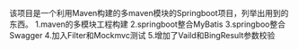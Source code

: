 该项目是一个利用Maven构建的多maven模块的Springboot项目，列举出用到的东西。
1.maven的多模块工程构建
2.springboot整合MyBatis
3.springboo整合Swagger
4.加入Filter和Mockmvc测试
5.增加了Vaild和BingResult参数校验